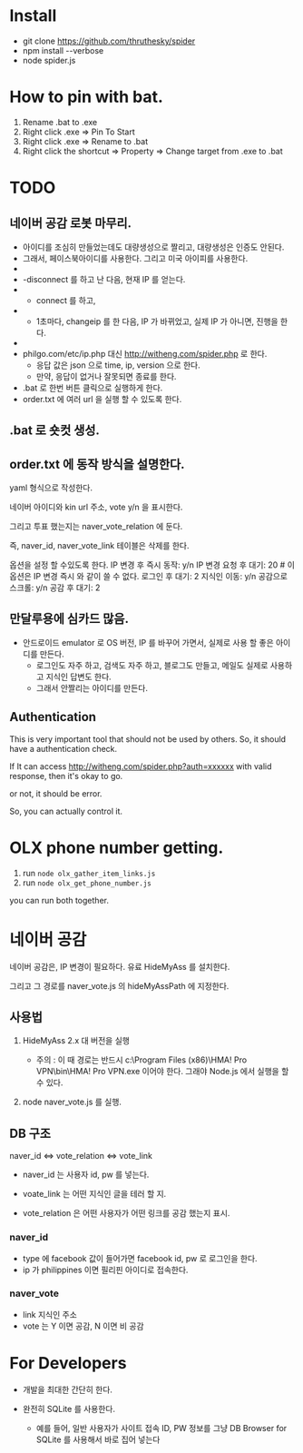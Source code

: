 

# Install

* git clone https://github.com/thruthesky/spider
* npm install --verbose
* node spider.js

# How to pin with bat.


1. Rename .bat to .exe 
2. Right click .exe => Pin To Start
3. Right click .exe => Rename to .bat
4. Right click the shortcut => Property => Change target from .exe to .bat

# TODO

## 네이버 공감 로봇 마무리.

* 아이디를 조심히 만들었는데도 대량생성으로 짤리고, 대량생성은 인증도 안된다.
* 그래서, 페이스북아이디를 사용한다. 그리고 미국 아이피를 사용한다.
* 
* -disconnect 를 하고 난 다음, 현재 IP 를 얻는다.
* - connect 를 하고,
* - 1초마다, changeip 를 한 다음, IP 가 바뀌었고, 실제 IP 가 아니면, 진행을 한다.
* 
* philgo.com/etc/ip.php 대신 http://witheng.com/spider.php 로 한다.
    * 응답 값은 json 으로 time, ip, version 으로 한다.
    * 만약, 응답이 없거나 잘못되면 종료를 한다.
* .bat 로 한번 버튼 클릭으로 실행하게 한다.
* order.txt 에 여러 url 을 실행 할 수 있도록 한다.

## .bat 로 숏컷 생성.

## order.txt 에 동작 방식을 설명한다.

yaml 형식으로 작성한다.

네이버 아이디와 kin url 주소, vote y/n 을 표시한다.

그리고 투표 했는지는 naver_vote_relation 에 둔다.

즉, naver_id, naver_vote_link 테이블은 삭제를 한다.

옵션을 설정 할 수있도록 한다.
IP 변경 후 즉시 동작: y/n
IP 변경 요청 후 대기: 20 # 이 옵션은 IP 변경 즉시 와 같이 쓸 수 없다. 
로그인 후 대기: 2
지식인 이동: y/n
공감으로 스크롤: y/n
공감 후 대기: 2




## 만달루용에 심카드 많음.

* 안드로이드 emulator 로 OS 버전, IP 를 바꾸어 가면서, 실제로 사용 할 좋은 아이디를 만든다.
    * 로그인도 자주 하고, 검색도 자주 하고, 블로그도 만들고, 메일도 실제로 사용하고 지식인 답변도 한다.
    * 그래서 안짤리는 아이디를 만든다.




## Authentication


This is very important tool that should not be used by others.
So, it should have a authentication check.

If It can access http://witheng.com/spider.php?auth=xxxxxx with valid response, then it's okay to go.

or not, it should be error.

So, you can actually control it.





# OLX phone number getting.

1. run `node olx_gather_item_links.js`
2. run `node olx_get_phone_number.js`

you can run both together.


# 네이버 공감

네이버 공감은, IP 변경이 필요하다. 유료 HideMyAss 를 설치한다.

그리고 그 경로를 naver_vote.js 의 hideMyAssPath 에 지정한다.

## 사용법

1. HideMyAss 2.x 대 버전을 실행

    * 주의 : 이 때 경로는 반드시 c:\Program Files (x86)\HMA! Pro VPN\bin\HMA! Pro VPN.exe 이어야 한다.
        그래야 Node.js 에서 실행을 할 수 있다.

2. node naver_vote.js 를 실행.

## DB 구조

naver_id <=> vote_relation <=> vote_link

* naver_id 는 사용자 id, pw 를 넣는다.

* voate_link 는 어떤 지식인 글을 테러 할 지.

* vote_relation 은 어떤 사용자가 어떤 링크를 공감 했는지 표시.


### naver_id

* type 에 facebook 값이 들어가면 facebook id, pw 로 로그인을 한다.
* ip 가 philippines 이면 필리핀 아이디로 접속한다.


### naver_vote

* link 지식인 주소
* vote 는 Y 이면 공감, N 이면 비 공감


# For Developers

* 개발을 최대한 간단히 한다.

* 완전히 SQLite 를 사용한다.

    * 예를 들어, 일반 사용자가 사이트 접속 ID, PW 정보를 그냥 DB Browser for SQLite 를 사용해서 바로 집어 넣는다
